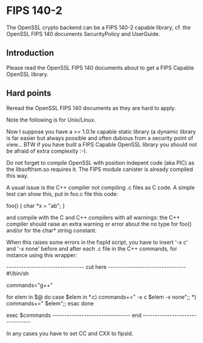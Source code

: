 # FIPS 140-2

The OpenSSL crypto backend can be a FIPS 140-2 capable library,
cf. the OpenSSL FIPS 140 documents SecurityPolicy and UserGuide.

## Introduction

Please read the OpenSSL FIPS 140 documents about to get
a FIPS Capable OpenSSL library.

## Hard points

Reread the OpenSSL FIPS 140 documents as they are hard to apply.

Note the following is for Unix/Linux.

Now I suppose you have a >= 1.0.1e capable static library (a
dynamic library is far easier but always possible and often
dubious from a security point of view... BTW if you have built
a FIPS Capable OpenSSL library you should not be afraid of
extra complexity :-).

Do not forget to compile OpenSSL with position indepent code
(aka PIC) as the libsofthsm.so requires it. The FIPS module
canister is already compiled this way.

A usual issue is the C++ compiler not compiling .c files as C code.
A simple test can show this, put in foo.c file this code:

foo() { char *x = "ab"; }

and compile with the C and C++ compilers with all warnings:
the C++ compiler should raise an extra warning or error about
the no type for foo() and/or for the char* string constant.

When this raises some errors in the fispld script, you have to
insert '-x c' and '-x none' before and after each .c file
in the C++ commands, for instance using this wrapper:

-------------------------------- cut here --------------------------------
#!/bin/sh

commands="g++"

for elem in $@
do
 case $elem in
   *.c) commands+=" -x c $elem -x none";;
   *) commands+=" $elem";;
 esac
done

exec $commands
-------------------------------- end --------------------------------

In any cases you have to set CC and CXX to fipsld.
